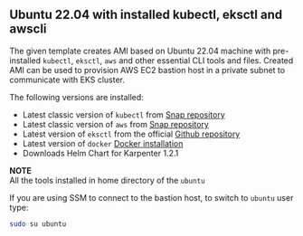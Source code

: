 ## Ubuntu 22.04 with installed kubectl, eksctl and awscli

The given template creates AMI based on Ubuntu 22.04 machine with pre-installed `kubectl`, `eksctl`, `aws` and other essential CLI tools and files.
Created AMI can be used to provision AWS EC2 bastion host in a private subnet to communicate with EKS cluster. 

The following versions are installed:
- Latest classic version of `kubectl` from [Snap repository](https://snapcraft.io/kubectl)
- Latest classic version of `aws` from [Snap repository](https://snapcraft.io/aws-cli) 
- Latest version of `eksctl` from the official [Github repository](https://github.com/eksctl-io/eksctl/releases)
- Latest version of `docker` [Docker installation](https://docs.docker.com/engine/install/ubuntu/)
- Downloads Helm Chart for Karpenter 1.2.1 

**NOTE**  
All the tools installed in home directory of the `ubuntu`

If you are using SSM to connect to the bastion host, to switch to `ubuntu` user type:
```bash
sudo su ubuntu
```


